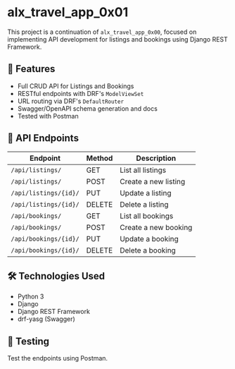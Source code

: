 # alx_travel_app_0x01

This project is a continuation of `alx_travel_app_0x00`, focused on implementing API development for listings and bookings using Django REST Framework.

## 🧩 Features

- Full CRUD API for Listings and Bookings
- RESTful endpoints with DRF's `ModelViewSet`
- URL routing via DRF's `DefaultRouter`
- Swagger/OpenAPI schema generation and docs
- Tested with Postman

## 🚀 API Endpoints

| Endpoint              | Method | Description              |
|-----------------------|--------|--------------------------|
| `/api/listings/`      | GET    | List all listings        |
| `/api/listings/`      | POST   | Create a new listing     |
| `/api/listings/{id}/` | PUT    | Update a listing         |
| `/api/listings/{id}/` | DELETE | Delete a listing         |
| `/api/bookings/`      | GET    | List all bookings        |
| `/api/bookings/`      | POST   | Create a new booking     |
| `/api/bookings/{id}/` | PUT    | Update a booking         |
| `/api/bookings/{id}/` | DELETE | Delete a booking         |

## 🛠 Technologies Used

- Python 3
- Django
- Django REST Framework
- drf-yasg (Swagger)

## 🧪 Testing

Test the endpoints using Postman.